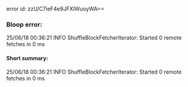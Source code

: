 error id: zzU/C7ieF4e9JFXIWuoyWA==
### Bloop error:

25/06/18 00:36:21 INFO ShuffleBlockFetcherIterator: Started 0 remote fetches in 0 ms
#### Short summary: 

25/06/18 00:36:21 INFO ShuffleBlockFetcherIterator: Started 0 remote fetches in 0 ms